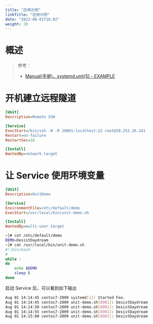 ```yaml
---
title: "应用示例"
linkTitle: "应用示例"
date: "2023-08-01T16:02"
weight: 20
---
```


# 概述

> 参考：
> 
> - [Manual(手册)，systemd.unit(5) - EXAMPLE](https://man7.org/linux/man-pages/man5/systemd.unit.5.html#EXAMPLES)



# 开机建立远程隧道

```ini
[Unit]
Description=Remote SSH

[Service]
ExecStart=/bin/ssh -N -R 20001:localhost:22 root@10.253.26.241
Restart=on-failure
RestartSec=10

[Install]
WantedBy=network.target
```

# 让 Service 使用环境变量

```ini
[Unit]
Description=UnitDemo

[Service]
EnvironmentFile=/etc/default/demo
ExecStart=/usr/local/bin/unit-demo.sh

[Install]
WantedBy=multi-user.target
```

```bash
~]# cat /etc/default/demo
DEMO=DesistDaydream
~]# cat /usr/local/bin/unit-demo.sh 
#!/bin/bash
#
while :
do
    echo $DEMO
    sleep 5
done
```

启动 Service 后，可以看到如下输出

```bash
Aug 01 14:14:45 centos7-2009 systemd[1]: Started Foo.
Aug 01 14:14:45 centos7-2009 unit-demo.sh[8901]: DesistDaydream
Aug 01 14:14:50 centos7-2009 unit-demo.sh[8901]: DesistDaydream
Aug 01 14:14:55 centos7-2009 unit-demo.sh[8901]: DesistDaydream
Aug 01 14:15:00 centos7-2009 unit-demo.sh[8901]: DesistDaydream
```

